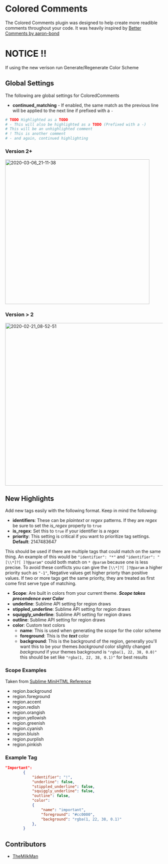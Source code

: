 # Colored Comments
The Colored Comments plugin was designed to help create more readible comments throughout your code. It was heavily inspired by [Better Comments by aaron-bond
](https://github.com/aaron-bond/better-comments)

# NOTICE !!
If using the new verison run Generate/Regenerate Color Scheme

## Global Settings
The following are global settings for ColoredComments
- **continued_matching** - If enabled, the same match as the previous line will be applied to the next line if prefixed with a `-`

```python
# TODO Highlighted as a TODO
# - This will also be highlighted as a TODO (Prefixed with a -)
# This will be an unhighlighted comment
# ! This is another comment
# - and again, continued highlighting
```

### Version 2+
<img width="461" alt="2020-03-06_21-11-38" src="https://user-images.githubusercontent.com/32599364/76134801-30df8980-5fef-11ea-92b2-ae7155af956b.png">


### Version > 2
<img width="518" alt="2020-02-21_08-52-51" src="https://user-images.githubusercontent.com/32599364/75039960-c4f61080-5487-11ea-9a43-f9ea7a53842e.png">


## New Highlights
Add new tags easily with the following format. Keep in mind the following:

- **identifiers**: These can be _plaintext_ or _regex_ patterns. If they are _regex_ be sure to set the _is_regex_ property to `true`
- **is_regex**: Set this to `true` if your identifier is a _regex_
- **priority**: This setting is critical if you want to prioritize tag settings. **Default**: 2147483647

This should be used if there are multiple tags that could match on the same thing. An example of this would be `"identifier": "*"` and `"identifier": "[\\*]?[ ]?@param"` could both match on `* @param` because one is less precise. To avoid these conflicts you can give the `[\\*]?[ ]?@param` a higher priority such as `"-1"`, Negative values get higher priorty than positive values. If two or more tags get the same priority, they are treated as first come first serve type of matching.
- **Scope**: Are built in colors from your current theme. **_Scope takes precendence over Color_**
- **underline**: Sublime API setting for region draws
- **stippled_underline**: Sublime API setting for region draws
- **squiggly_underline**: Sublime API setting for region draws
- **outline**: Sublime API setting for region draws
- **color**: Custom text colors
    - **name**: This is used when generating the scope for the color scheme
    - **foreground**: This is the **_text_** color
    - **background**: This is the background of the region, generally you'll want this to be your themes _background_ color slightly changed
    _background_ if your themes background is `"rgba(1, 22, 38, 0.0)"` this should be set like `"rgba(1, 22, 38, 0.1)"` for best results


### Scope Examples
Taken from [Sublime MiniHTML Reference](https://www.sublimetext.com/docs/3/minihtml.html#predefined_variables)

- region.background
- region.foreground
- region.accent
- region.redish
- region.orangish
- region.yellowish
- region.greenish
- region.cyanish
- region.bluish
- region.purplish
- region.pinkish

### Example Tag
```json
"Important":
        {
            "identifier": "!",
            "underline": false,
            "stippled_underline": false,
            "squiggly_underline": false,
            "outline": false,
            "color":
            {
                "name": "important",
                "foreground": "#cc0000",
                "background": "rgba(1, 22, 38, 0.1)"
            },
        }
```

## Contributors
- [TheMilkMan](https://github.com/themilkman)


